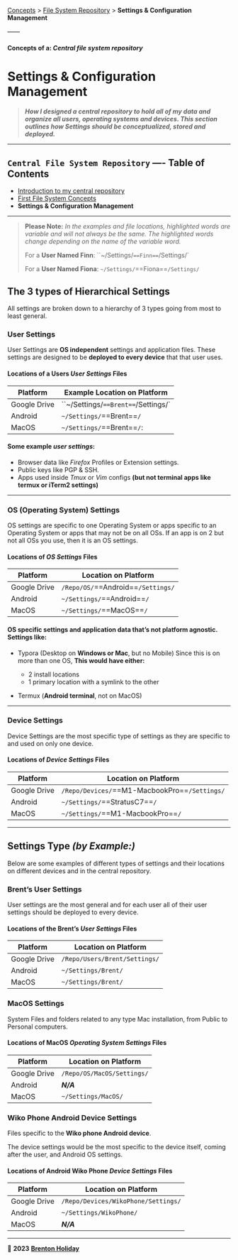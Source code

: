 [Concepts](../../README.md) > [File System Repository](../README.md) > **Settings & Configuration Management**

——

#### Concepts of a: *Central file system repository*

# Settings & Configuration Management

> ***How I designed a central repository to hold all of my data and organize all users, operating systems and devices. This section outlines how Settings should be conceptualized, stored and deployed.***

------



## `Central File System Repository`  —- Table of Contents

- [Introduction to my central repository](../../README.md)
- [First File System Concepts](first-file-system-designs/README.md)
- **Settings & Configuration Management**

------

> **Please Note:** *In the examples and file locations, highlighted words are variable and will not always be the same. The highlighted words change depending on the name of the variable word.*
>
> For a **User Named Finn**:  ``~/Settings/`==Finn==`/Settings/`
>
> For a **User Named Fiona**: `~/Settings/`==Fiona==`/Settings/`

## The 3 types of Hierarchical Settings

All settings are broken down to a hierarchy of 3 types going from most to least general.

### User Settings

User Settings are **OS independent** settings and application files. These settings are designed to be **deployed to every device** that that user uses. 

#### Locations of a Users *User Settings* Files

| Platform     | Example Location on Platform        |
| ------------ | ----------------------------------- |
| Google Drive | ``~/Settings/`==Brent==`/Settings/` |
| Android      | `~/Settings/`==Brent==`/`           |
| MacOS        | `~/Settings/`==Brent==`/`:          |

#### Some example *user settings*:

- Browser data like *Firefox* Profiles or Extension settings.
- Public keys like PGP & SSH. 
- Apps used inside *Tmux* or *Vim* configs
  **(but not terminal apps like termux or iTerm2 settings)**

------

### OS (Operating System) Settings

OS settings are specific to one Operating System or apps specific to an Operating System or apps that may not be on all OSs. If an app is on 2 but not all OSs you use, then it is an OS settings.

#### Locations of *OS Settings* Files

| Platform     | Location on Platform               |
| ------------ | ---------------------------------- |
| Google Drive | `/Repo/OS/`==Android==`/Settings/` |
| Android      | `~/Settings/`==Android==`/`        |
| MacOS        | `~/Settings/`==MacOS==`/`          |

#### OS specific settings and application data that’s not platform agnostic. Settings like:

- Typora (Desktop on **Windows or Mac**, but no Mobile)
  Since this is on more than one OS,
  **This would have either:**
  - 2 install locations
  - 1 primary location with a symlink to the other

- Termux (**Android terminal**, not on MacOS)

------

### Device Settings

Device Settings are the most specific type of settings as they are specific to and used on only one device. 

#### Locations of *Device Settings* Files

| Platform     | Location on Platform                          |
| ------------ | --------------------------------------------- |
| Google Drive | `/Repo/Devices/`==M1-MacbookPro==`/Settings/` |
| Android      | `~/Settings/`==StratusC7==`/`                 |
| MacOS        | `~/Settings/`==M1-MacbookPro==`/`             |

------

## Settings Type *(by Example:)*

Below are some examples of different types of settings and their locations on different devices and in the central repository.

### Brent’s User Settings

User settings are the most general and for each user all of their user settings should be deployed to every device.

#### Locations of the Brent’s *User Settings* Files

| Platform     | Location on Platform          |
| ------------ | ----------------------------- |
| Google Drive | `/Repo/Users/Brent/Settings/` |
| Android      | `~/Settings/Brent/`           |
| MacOS        | `~/Settings/Brent/`           |

### MacOS Settings

System Files and folders related to any type Mac installation, from Public to Personal computers.

#### Locations of MacOS *Operating System Settings* Files

| Platform     | Location on Platform       |
| ------------ | -------------------------- |
| Google Drive | `/Repo/OS/MacOS/Settings/` |
| Android      | ***N/A***                  |
| MacOS        | ``~/Settings/MacOS/``      |

### Wiko Phone Android Device Settings

Files specific to the **Wiko phone Android device**. 

The device settings would be the most specific to the device itself, coming after the user, and Android OS settings.

#### Locations of Android Wiko Phone *Device Settings* Files

| Platform     | Location on Platform                |
| ------------ | ----------------------------------- |
| Google Drive | `/Repo/Devices/WikoPhone/Settings/` |
| Android      | `~/Settings/WikoPhone/`             |
| MacOS        | ***N/A***                           |



------

🤍 __2023__ __[Brenton Holiday](https://allmylinks.com/8rents)__
